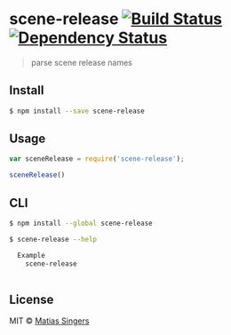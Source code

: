 # scene-release [![Build Status](http://img.shields.io/travis/matiassingers/scene-release.svg?style=flat-square)](https://travis-ci.org/matiassingers/scene-release) [![Dependency Status](http://img.shields.io/gemnasium/matiassingers/scene-release.svg?style=flat-square)](https://gemnasium.com/matiassingers/scene-release)
> parse scene release names

## Install

```sh
$ npm install --save scene-release
```


## Usage

```js
var sceneRelease = require('scene-release');

sceneRelease()

```


## CLI

```sh
$ npm install --global scene-release
```

```sh
$ scene-release --help

  Example
    scene-release
    
```


## License

MIT © [Matias Singers](http://mts.io)
